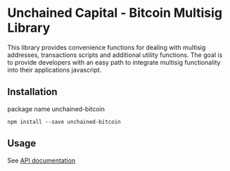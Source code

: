 # Unchained Capital - Bitcoin Multisig Library

This library provides convenience functions for dealing with multisig addresses, transactions
scripts and additional utility functions.  The goal is to provide developers with an easy path
to integrate multisig functionality into their applications javascript.

## Installation

package name unchained-bitcoin

```
npm install --save unchained-bitcoin
```

## Usage

See [API documentation](https://unchained-capital.github.io/repoTBD)